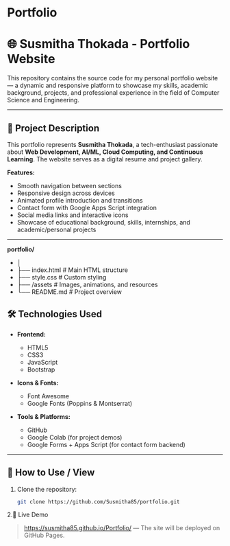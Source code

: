 # Portfolio

# 🌐 Susmitha Thokada - Portfolio Website

This repository contains the source code for my personal portfolio website — a dynamic and responsive platform to showcase my skills, academic background, projects, and professional experience in the field of Computer Science and Engineering.


---

## 📌 Project Description

This portfolio represents **Susmitha Thokada**, a tech-enthusiast passionate about **Web Development, AI/ML, Cloud Computing, and Continuous Learning**. The website serves as a digital resume and project gallery.

**Features:**
- Smooth navigation between sections
- Responsive design across devices
- Animated profile introduction and transitions
- Contact form with Google Apps Script integration
- Social media links and interactive icons
- Showcase of educational background, skills, internships, and academic/personal projects

---

**portfolio/**

- │
- ├── index.html # Main HTML structure
- ├── style.css # Custom styling
- ├── /assets # Images, animations, and resources
- └── README.md # Project overview

## 🛠️ Technologies Used

- **Frontend:**
  - HTML5
  - CSS3
  - JavaScript
  - Bootstrap

- **Icons & Fonts:**
  - Font Awesome
  - Google Fonts (Poppins & Montserrat)

- **Tools & Platforms:**
  - GitHub
  - Google Colab (for project demos)
  - Google Forms + Apps Script (for contact form backend)

---

## 🚀 How to Use / View

1. Clone the repository:
   ```bash
   git clone https://github.com/Susmitha85/portfolio.git


2.🔗 Live Demo

> https://susmitha85.github.io/Portfolio/ — The site will be deployed on GitHub Pages.
